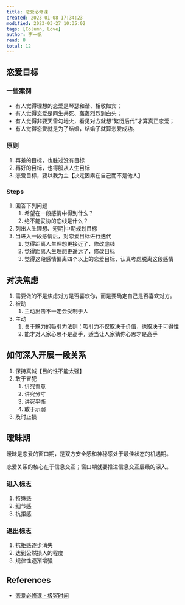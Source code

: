 ```yaml
---
title: 恋爱必修课
created: 2023-01-08 17:34:23
modified: 2023-03-27 10:35:02
tags: [Column, Love]
author: 李一帆
read: 8
total: 12
---
```


## 恋爱目标

### 一些案例

- 有人觉得理想的恋爱是琴瑟和谐、相敬如宾；
- 有人觉得恋爱是同生共死、轰轰烈烈到白头；
- 有人觉得非要天雷勾地火，看见对方就想“繁衍后代”才算真正恋爱；
- 有人觉得恋爱就是为了结婚，结婚了就算恋爱成功。

### 原则

1. 再差的目标，也胜过没有目标
2. 再好的目标，也得服从人生目标
3. 恋爱目标，要以我为主【决定因素在自己而不是他人】

### Steps

1. 回答下列问题
    1. 希望在一段感情中得到什么？
    2. 绝不能妥协的底线是什么？
2. 列出人生理想、短期|中期规划目标
3. 当进入一段感情后，对恋爱目标进行迭代
    1. 觉得距离人生理想更接近了，修改底线
    2. 觉得距离人生理想更遥远了，修改目标
    3. 觉得这段感情偏离四个以上的恋爱目标，认真考虑脱离这段感情

## 对决焦虑

1. 需要做的不是焦虑对方是否喜欢你，而是要确定自己是否喜欢对方。
2. 被动
    1. 主动出击不一定会受制于人
3. 主动
    1. 关于魅力的吸引力法则：吸引力不仅取决于价值，也取决于可得性
    2. 能才对人家心思不是高手，适当让人家猜你心思才是高手

## 如何深入开展一段关系

1. 保持真诚【目的性不能太强】
2. 敢于冒犯
    1. 讲究善意
    2. 讲究分寸
    3. 讲究平衡
    4. 敢于示弱
3. 及时止损

## 暧昧期

暧昧是恋爱的窗口期，是双方安全感和神秘感处于最佳状态的机遇期。

恋爱关系的核心在于信息交互；窗口期就要推进信息交互层级的深入。

### 进入标志

1. 特殊感
2. 细节感
3. 抗拒感

### 退出标志

1. 抗拒感逐步消失
2. 达到公然损人的程度
3. 规律性逐渐增强

## References

- [恋爱必修课 - 极客时间](http://localhost/#)
